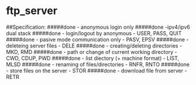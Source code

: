 # ftp_server
##Specification:
#####done - anonymous login only
#####done -ipv4/ipv6 dual stack
#####done - login/logout by anonymous - USER, PASS, QUIT
#####done - pasive mode communication only - PASV, EPSV
#####done - deleteing server files - DELE
#####done - creating/deleting directories - MKD, RMD
#####done - path or change of current working directory - CWD, CDUP, PWD
#####done - list diectory (+ machine format) - LIST, MLSD
#####done - renaming of files/directories - RNFR, RNTO
#####done - store files on the server - STOR
#####done - download file from server - RETR
